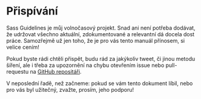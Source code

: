 
# Přispívání

Sass Guidelines je můj volnočasový projekt. Snad ani není potřeba dodávat, že udržovat všechno aktuální, zdokumentované a relevantní dá docela dost práce. Samozřejmě už jen toho, že je pro vás tento manuál přínosem, si velice cením!

Pokud byste rádi chtěli přispět, budu rád za jakýkoliv tweet, či jinou metodu šíření, ale i třeba za upozornění na chybu otevřením issue nebo pull-requestu na [GitHub repositáři](https://github.com/HugoGiraudel/sass-guidelines).

V neposlední řadě, než začneme: pokud se vám tento dokument líbil, nebo pro vás byl užitečný, zvažte, prosím, jeho podporu!
